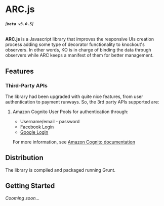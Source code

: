 ARC.js
======

###### [__`beta v3.0.5`__]

__ARC.js__ is a Javascript library that improves the responsive UIs creation process adding some type of decorator functionality to knockout's observers. In other words, KO is in charge of binding the data through observers while ARC keeps a manifest of them for better management.

Features
--------

### Third-Party APIs

The library had been upgraded with quite nice features, from user authentication to payment runways. So, the 3rd party APIs supported are:

1.  Amazon Cognito User Pools for authentication through:
    - Username/email - password
    - [Facebook Login](https://developers.facebook.com/docs/facebook-login)
    - [Google Login](https://developers.google.com/identity)

    For more information, see [Amazon Cognito documentation](https://docs.aws.amazon.com/cognito/latest/developerguide/cognito-user-pools-social-idp.html)

Distribution
------------

The library is compiled and packaged running Grunt.

Getting Started
---------------

_Cooming soon..._
